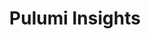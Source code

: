 ---
title: Pulumi Insights
layout: pulumi-insights

meta_desc: Cloud security, compliance, and governance platform. Policy as code, asset management, and intelligence for your entire cloud estate.

aliases:
- /insights
- /crossguard
- /product/crossguard

overview:
    header: Pulumi Insights
    title: Cloud Security Posture Management (CSPM) that actually works
    body: |
      Pulumi Insights provides complete visibility, compliance, and control over your cloud infrastructure. Enforce policies before deployment, continuously scan for violations, auto-remediate issues, and maintain a real-time inventory of every resource across every cloud. Whether resources were created with Pulumi, Terraform, CloudFormation, or manually.
    items:
        - title: Policy as Code
          icon: shield
          icon_color: purple
          description: |
            Write policies in real programming languages. Enforce security and compliance rules automatically.

        - title: Asset Inventory
          icon: eye
          icon_color: yellow
          description: |
            Complete visibility into every cloud resource. Search, analyze, and track everything in one place.

        - title: Continuous Compliance
          icon: cycle
          icon_color: blue
          description: |
            Scan continuously for violations. Auto-remediate issues. Stay compliant 24/7.

workflow:
  description: |
      Making sense of millions of cloud resources across hundreds of clouds, regions, and accounts is hard. Pulumi Insights provides the tools to navigate all four phases of infrastructure management.
  items:
    - header: Discover
      body: Scan and sync all infrastructure to bring it under a single pane of glass.
    - header: Understand
      body: Find insights about your cloud to reach business objectives faster.
    - header: Manage
      body: Structure infrastructure into logical groups that map to business needs.
    - header: Improve
      body: Execute improvement plans for security, cost, and compliance.

features:
  - header: Resource Search
    subheader: Find anything in any cloud
    body: Query your entire cloud estate with SQL-like syntax or natural language. Search across AWS, Azure, GCP, Kubernetes, and 100+ providers. Find that needle in the haystack or run sophisticated queries to track down untagged or expensive resources.
    graphic: /images/product/insights-resource-search.png
  - header: Policy Violations
    subheader: Discover violations and enforce compliance
    body: Get a comprehensive view of all policy violations across your organization. Write policies in TypeScript, Python, or Go. Use 150+ pre-built policies for SOC 2, PCI DSS, HIPAA, CIS, and more. Block non-compliant deployments automatically.
    graphic: /images/product/insights-policy.png
  - header: AI Copilot
    subheader: Converse about your infrastructure
    body: Pulumi Copilot makes discovering cost savings, running compliance checks, and debugging deployments as easy as typing a question. Ask "What are my most expensive unused resources?" or "Do I have any public S3 buckets?" and get instant answers.
    graphic: /images/product/insights-copilot.png
  - header: Scan & Sync
    subheader: Gain visibility across all cloud resources
    body: Pulumi Insights scans and syncs your entire cloud infrastructure, including resources not managed by Pulumi IaC. Discover resources created by Terraform, CloudFormation, or manually through the console.
    graphic: /images/product/insights-scan-sync.png

ai:
    title: AI-Powered Intelligence
    subtitle: Automate infrastructure management with AI
    image: https://www.pulumi.com/uploads/pulumi-insights-copilot.gif
    description: |
        Pulumi Copilot provides deep understanding of your infrastructure. Gain visibility into team activity, discover cost savings, ensure compliance, and debug failures - all through natural language conversation.

customer_quotes:
  alkira:
    text: |
      "Pulumi Copilot and Insights make it really easy to find idle developer environments that need to be shut down, which reduces our cloud costs significantly."
    author: Santosh Dornal, Head of Software Test & DevOps
    logo: alkira

analytics:
    title: Analytics and Insights
    subtitle: Deep insights into infrastructure
    image: /images/product/pulumi-insights-analytics.png
    description: |
        Identify anomalies in resource usage. Export data to Snowflake, BigQuery, or Redshift. Query via REST API for custom dashboards. Built-in dashboards for cloud usage insights.

pricing:
    title: Pricing
    description: |
        Pulumi Insights is included for all resources managed by Pulumi Cloud. Advanced compliance packs and unlimited scanning available on Enterprise plans.

get_started:
    title: Get started with Pulumi Insights
    description: |
        Start with policy as code. Scale to complete cloud governance. Get visibility, compliance, and control over your entire cloud estate.
---
